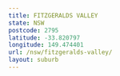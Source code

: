 ```yaml
---
title: FITZGERALDS VALLEY
state: NSW
postcode: 2795
latitude: -33.820797
longitude: 149.474401
url: /nsw/fitzgeralds-valley/
layout: suburb
---
```

